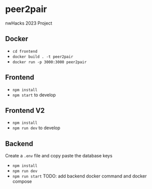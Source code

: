 # peer2pair
nwHacks 2023 Project

## Docker
- `cd frontend`
- `docker build . -t peer2pair`
- `docker run -p 3000:3000 peer2pair`

## Frontend
- `npm install`
- `npm start` to develop

## Frontend V2
- `npm install`
- `npm run dev` to develop

## Backend
Create a `.env` file and copy paste the database keys
- `npm install`
- `npm run dev`
- `npm run start`
TODO: add backend docker command and docker compose